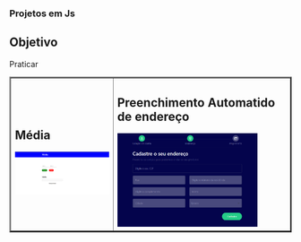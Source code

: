 ### Projetos em Js

## Objetivo 

Praticar

<table border = "2">
<tr>
<td> 
<h2>Média</h2>

<a href = "https://romulomax47.github.io/Projetos-Js/media">
<img src = "./media/img/imgmedia.png" width = "250px">
 </a>
</td>


<td> 
<h2>Preenchimento Automatido de endereço</h2>

<a href = "https://romulomax47.github.io/Projetos-Js/Autocompleta-de-endere-o/">
<img src = "./img/imgpreenchimentoautomatico.png" width = "250px">
 </a>
</td>

</tr>
</table>